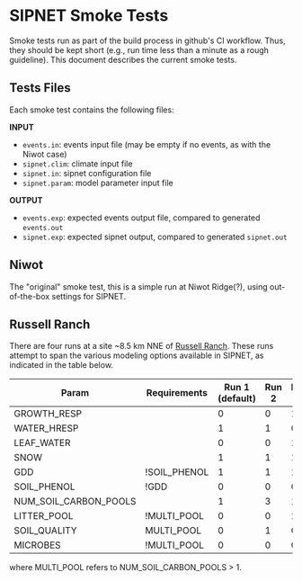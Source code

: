 # SIPNET Smoke Tests

Smoke tests run as part of the build process in github's CI workflow. Thus, they should be kept short (e.g., run time
less than a minute as a rough guideline). This document describes the current smoke tests.

## Tests Files

Each smoke test contains the following files:

**INPUT**
* `events.in`: events input file (may be empty if no events, as with the Niwot case)
* `sipnet.clim`: climate input file
* `sipnet.in`: sipnet configuration file
* `sipnet.param`: model parameter input file

**OUTPUT**
* `events.exp`: expected events output file, compared to generated `events.out`
* `sipnet.exp`: expected sipnet output, compared to generated `sipnet.out`

## Niwot

The "original" smoke test, this is a simple run at Niwot Ridge(?), using out-of-the-box settings for SIPNET.

## Russell Ranch

There are four runs at a site ~8.5 km NNE of [Russell Ranch](https://russellranch.ucdavis.edu/).
These runs attempt to span the various modeling options available in SIPNET, as indicated in the table below.

| Param                  | Requirements  | Run 1 <br>(default) | Run 2 | Run 3 | Run 4 |
|------------------------|---------------|---------------------|-------|-------|-------|
| GROWTH_RESP            |               | 0                   | 0     | 1     | 0     |
| WATER_HRESP            |               | 1                   | 1     | 0     | 1     |            
| LEAF_WATER             |               | 0                   | 0     | 1     | 0     |             
| SNOW                   |               | 1                   | 1     | 1     | 0     |            
| GDD                    | !SOIL_PHENOL  | 1                   | 1     | 1     | 0     | 
| SOIL_PHENOL            |  !GDD         | 0                   | 0     | 0     | 1     |        
| NUM_SOIL_CARBON_POOLS  |               | 1                   | 3     | 1     | 1     |
| LITTER_POOL            |  !MULTI_POOL  | 0                   | 0     | 1     | 0     | 
| SOIL_QUALITY           |  MULTI_POOL   | 0                   | 1     | 0     | 0     |
| MICROBES               | !MULTI_POOL   | 0                   | 0     | 0     | 1     |

where MULTI_POOL refers to NUM_SOIL_CARBON_POOLS > 1.
